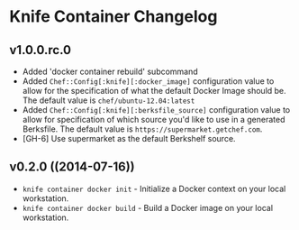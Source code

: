 # Knife Container Changelog

## v1.0.0.rc.0
* Added 'docker container rebuild' subcommand
* Added `Chef::Config[:knife][:docker_image]` configuration value to allow for the
specification of what the default Docker Image should be. The default value is
`chef/ubuntu-12.04:latest`
* Added `Chef::Config[:knife][:berksfile_source]` configuration value to allow for
specification of which source you'd like to use in a generated Berksfile. The
default value is `https://supermarket.getchef.com`.
* [GH-6] Use supermarket as the default Berkshelf source.

## v0.2.0 ((2014-07-16))
* `knife container docker init` - Initialize a Docker context on your local workstation.
* `knife container docker build` - Build a Docker image on your local workstation.
